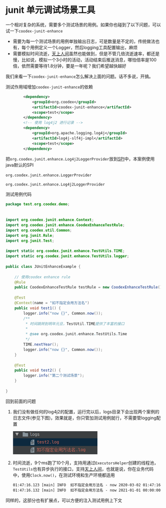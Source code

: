 # junit 单元调试场景工具

一个相对复杂的系统，需要多个测试场景的用例。如果你也碰到了以下问题，可以试一下`coodex-junit-enhance`

- 需要为每一个测试场景的用例单独输出日志，可是数量是不定的，传统做法也有，每个用例定义一个Logger，然后logging工具配置输出，麻烦
- 需要模拟时间流逝，[天上人间](../coodex-utilities/clock.md)虽然也能做到，但是不管几倍流逝速率，都还是慢，比如说，模拟一个3小时的活动，活动结束后推送消息，哪怕倍率是100倍，依然需要等待1.8分钟，要是一年呢？我们希望越快越好

我们来看一下`coodex-junit-enhance`怎么解决上面的问题。话不多说，开搞。

测试作用域增加`coodex-junit-enhance`的依赖

```xml
        <dependency>
            <groupId>org.coodex</groupId>
            <artifactId>coodex-junit-enhance</artifactId>
            <scope>test</scope>
        </dependency>
        <!-- 使用 log4j2 进行记录 -->
        <dependency>
            <groupId>org.apache.logging.log4j</groupId>
            <artifactId>log4j-slf4j-impl</artifactId>
            <scope>test</scope>
        </dependency>
```

把`org.coodex.junit.enhance.Log4j2LoggerProvider`放到[SPI](../coodex-utilities/SPI.md)中，本案例使用java默认的SPI

`org.coodex.junit.enhance.LoggerProvider`

```txt
org.coodex.junit.enhance.Log4j2LoggerProvider
```

测试用例代码

```java
package test.org.coodex.demo;


import org.coodex.junit.enhance.Context;
import org.coodex.junit.enhance.CoodexEnhanceTestRule;
import org.coodex.util.Common;
import org.junit.Rule;
import org.junit.Test;

import static org.coodex.junit.enhance.TestUtils.TIME;
import static org.coodex.junit.enhance.TestUtils.logger;

public class JUnitEnhanceExample {

    // 使用coodex enhance rule
    @Rule
    public CoodexEnhanceTestRule testRule = new CoodexEnhanceTestRule();

    @Test
    @Context(name = "如不指定会用方法名")
    public void test1() {
        logger.info("now {}", Common.now());
        /**
         * 时间跳转到明年元旦，TestUtil.TIME提供了丰富的接口
         *
         * @see org.coodex.junit.enhance.TestUtils.Time
         */
        TIME.nextYear();
        logger.info("now {}", Common.now());
    }

    @Test
    public void test2() {
        logger.info("第二个测试场景");
    }

}
```

回到前面的问题

1. 我们没有做任何的log4j2的配置，运行完以后，logs目录下会出现两个案例的日志文件(参见下图)，效果就是，你只管加测试用例就行，不需要管logging配置

    ![logs](../images/logs.png)

1. 时间流逝，9个ms跑了10个月，支持用通过`ExecutorsHelper`创建的线程池，`TestUtils`也有异步执行的接口，支持[天上人间](../coodex-utilities/clock.md)，也就是说，你在业务代码中，使用`Clock.now()`，在测试环境和生产环境都适用

    ```txt
    01:47:16.123 [main] INFO  如不指定会用方法名 - now 2020-03-02 01:47:16
    01:47:16.132 [main] INFO  如不指定会用方法名 - now 2021-01-01 00:00:00
    ```

同样的，这部分也有扩展点，可以方便的注入测试用例上下文
